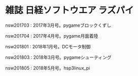 # 雑誌 日経ソフトウエア ラズパイ

nsw201703 :	 2017年3月号。pygameブロックくずし

nsw201704 : 2017年4月号。pygame月面着陸

nsw201801 : 2018年1月号。DCモータ制御

nsw201803 : 2018年3月号。pygameシューティング

nsw201805 : 2018年5月号。hsp3linux_pi
